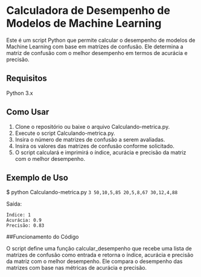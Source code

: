 # Calculadora de Desempenho de Modelos de Machine Learning

Este é um script Python que permite calcular o desempenho de modelos de Machine Learning com base em matrizes de confusão. Ele determina a matriz de confusão com o melhor desempenho em termos de acurácia e precisão.

## Requisitos

Python 3.x

## Como Usar

1. Clone o repositório ou baixe o arquivo Calculando-metrica.py.
2. Execute o script Calculando-metrica.py.
3. Insira o número de matrizes de confusão a serem avaliadas.
4. Insira os valores das matrizes de confusão conforme solicitado.
5. O script calculará e imprimirá o índice, acurácia e precisão da matriz com o melhor desempenho.

## Exemplo de Uso

$ python Calculando-metrica.py
``
3
50,10,5,85
20,5,8,67
30,12,4,88
``

Saída:
````
Índice: 1
Acurácia: 0.9
Precisão: 0.83
````

##Funcionamento do Código

O script define uma função calcular_desempenho que recebe uma lista de matrizes de confusão como entrada e retorna o índice, acurácia e precisão da matriz com o melhor desempenho. Ele compara o desempenho das matrizes com base nas métricas de acurácia e precisão.
